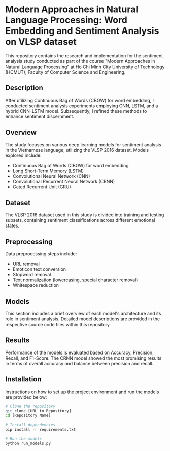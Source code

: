 # Modern Approaches in Natural Language Processing: Word Embedding and Sentiment Analysis on VLSP dataset

This repository contains the research and implementation for the sentiment analysis study conducted as part of the course "Modern Approaches in Natural Language Processing" at Ho Chi Minh City University of Technology (HCMUT), Faculty of Computer Science and Engineering.

## Description
After utilizing Continuous Bag of Words (CBOW) for word embedding, I conducted sentiment analysis experiments employing CNN, LSTM, and a hybrid CNN-LSTM model. Subsequently, I refined these methods to enhance sentiment discernment.
## Overview

The study focuses on various deep learning models for sentiment analysis in the Vietnamese language, utilizing the VLSP 2016 dataset. Models explored include:
- Continuous Bag of Words (CBOW) for word embedding
- Long Short-Term Memory (LSTM)
- Convolutional Neural Network (CNN)
- Convolutional Recurrent Neural Network (CRNN)
- Gated Recurrent Unit (GRU)

## Dataset

The VLSP 2016 dataset used in this study is divided into training and testing subsets, containing sentiment classifications across different emotional states.

## Preprocessing

Data preprocessing steps include:
- URL removal
- Emoticon text conversion
- Stopword removal
- Text normalization (lowercasing, special character removal)
- Whitespace reduction

## Models

This section includes a brief overview of each model's architecture and its role in sentiment analysis. Detailed model descriptions are provided in the respective source code files within this repository.

## Results

Performance of the models is evaluated based on Accuracy, Precision, Recall, and F1-Score. The CRNN model showed the most promising results in terms of overall accuracy and balance between precision and recall.

## Installation

Instructions on how to set up the project environment and run the models are provided below:

```bash
# Clone the repository
git clone [URL to Repository]
cd [Repository Name]

# Install dependencies
pip install -r requirements.txt

# Run the models
python run_models.py
